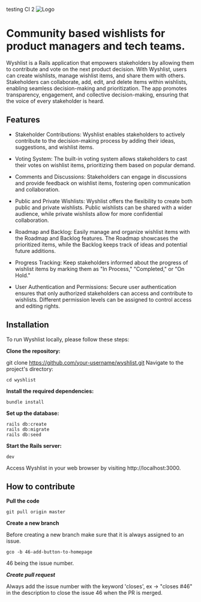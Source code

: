 testing CI 2
![Logo](https://github.com/Danrod16/wyshlist/blob/master/app/assets/images/logo.jpg?raw=true)

# Community based wishlists for product managers and tech teams.


Wyshlist is a Rails application that empowers stakeholders by allowing them to contribute and vote on the next product decision. With Wyshlist, users can create wishlists, manage wishlist items, and share them with others. Stakeholders can collaborate, add, edit, and delete items within wishlists, enabling seamless decision-making and prioritization. The app promotes transparency, engagement, and collective decision-making, ensuring that the voice of every stakeholder is heard.



## Features

- Stakeholder Contributions: Wyshlist enables stakeholders to actively contribute to the decision-making process by adding their ideas, suggestions, and wishlist items.

- Voting System: The built-in voting system allows stakeholders to cast their votes on wishlist items, prioritizing them based on popular demand.

- Comments and Discussions: Stakeholders can engage in discussions and provide feedback on wishlist items, fostering open communication and collaboration.

- Public and Private Wishlists: Wyshlist offers the flexibility to create both public and private wishlists. Public wishlists can be shared with a wider audience, while private wishlists allow for more confidential collaboration.

- Roadmap and Backlog: Easily manage and organize wishlist items with the Roadmap and Backlog features. The Roadmap showcases the prioritized items, while the Backlog keeps track of ideas and potential future additions.

- Progress Tracking: Keep stakeholders informed about the progress of wishlist items by marking them as "In Process," "Completed," or "On Hold."

- User Authentication and Permissions: Secure user authentication ensures that only authorized stakeholders can access and contribute to wishlists. Different permission levels can be assigned to control access and editing rights.

## Installation
To run Wyshlist locally, please follow these steps:

**Clone the repository:**

git clone https://github.com/your-username/wyshlist.git
Navigate to the project's directory:

```cd wyshlist```

**Install the required dependencies:**

```bundle install```

**Set up the database:**

```
rails db:create
rails db:migrate
rails db:seed
```

**Start the Rails server:**

```dev```

Access Wyshlist in your web browser by visiting http://localhost:3000.


## How to contribute

**Pull the code**

```git pull origin master```

**Create a new branch**

Before creating a new branch make sure that it is always assigned to an issue.

```gco -b 46-add-button-to-homepage```

46 being the issue number.

***Create pull request***

Always add the issue number with the keyword 'closes', ex -> "closes #46" in the description to close the issue 46 when the PR is merged.
